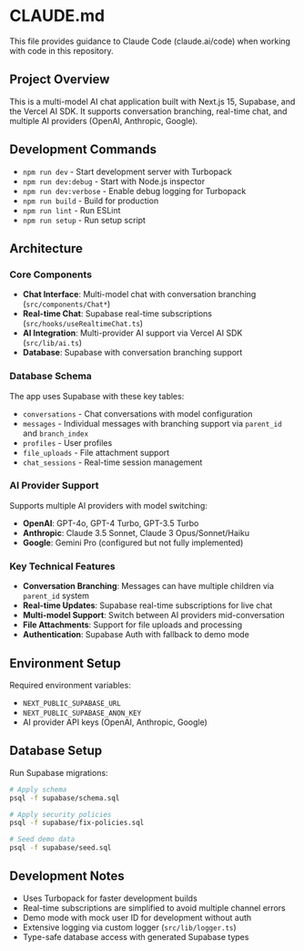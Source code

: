 # CLAUDE.md

This file provides guidance to Claude Code (claude.ai/code) when working with code in this repository.

## Project Overview

This is a multi-model AI chat application built with Next.js 15, Supabase, and the Vercel AI SDK. It supports conversation branching, real-time chat, and multiple AI providers (OpenAI, Anthropic, Google).

## Development Commands

- `npm run dev` - Start development server with Turbopack
- `npm run dev:debug` - Start with Node.js inspector
- `npm run dev:verbose` - Enable debug logging for Turbopack
- `npm run build` - Build for production
- `npm run lint` - Run ESLint
- `npm run setup` - Run setup script

## Architecture

### Core Components
- **Chat Interface**: Multi-model chat with conversation branching (`src/components/Chat*`)
- **Real-time Chat**: Supabase real-time subscriptions (`src/hooks/useRealtimeChat.ts`)
- **AI Integration**: Multi-provider AI support via Vercel AI SDK (`src/lib/ai.ts`)
- **Database**: Supabase with conversation branching support

### Database Schema
The app uses Supabase with these key tables:
- `conversations` - Chat conversations with model configuration
- `messages` - Individual messages with branching support via `parent_id` and `branch_index`
- `profiles` - User profiles
- `file_uploads` - File attachment support
- `chat_sessions` - Real-time session management

### AI Provider Support
Supports multiple AI providers with model switching:
- **OpenAI**: GPT-4o, GPT-4 Turbo, GPT-3.5 Turbo
- **Anthropic**: Claude 3.5 Sonnet, Claude 3 Opus/Sonnet/Haiku
- **Google**: Gemini Pro (configured but not fully implemented)

### Key Technical Features
- **Conversation Branching**: Messages can have multiple children via `parent_id` system
- **Real-time Updates**: Supabase real-time subscriptions for live chat
- **Multi-model Support**: Switch between AI providers mid-conversation
- **File Attachments**: Support for file uploads and processing
- **Authentication**: Supabase Auth with fallback to demo mode

## Environment Setup

Required environment variables:
- `NEXT_PUBLIC_SUPABASE_URL`
- `NEXT_PUBLIC_SUPABASE_ANON_KEY`
- AI provider API keys (OpenAI, Anthropic, Google)

## Database Setup

Run Supabase migrations:
```bash
# Apply schema
psql -f supabase/schema.sql

# Apply security policies
psql -f supabase/fix-policies.sql

# Seed demo data
psql -f supabase/seed.sql
```

## Development Notes

- Uses Turbopack for faster development builds
- Real-time subscriptions are simplified to avoid multiple channel errors
- Demo mode with mock user ID for development without auth
- Extensive logging via custom logger (`src/lib/logger.ts`)
- Type-safe database access with generated Supabase types